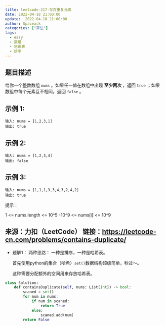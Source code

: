 ```yaml
---
title: leetcode-217-存在重复元素
date: 2022-04-18 21:00:00
update:  2022-04-18 21:00:00
author: Spaceack
categories: ["算法"]
tags: 
  - easy
  - 数组
  - 哈希表
  - 排序
---
```

## 题目描述
给你一个整数数组 `nums` 。如果任一值在数组中出现 **至少两次** ，返回 `true` ；如果数组中每个元素互不相同，返回 `false` 。

## 示例 1:
```
输入: nums = [1,2,3,1]
输出: true
```
## 示例 2:
```
输入: nums = [1,2,3,4]
输出: false
```
## 示例 3:
```
输入: nums = [1,1,1,3,3,4,3,2,4,2]
输出: true
```
提示：

1 <= nums.length <= 10^5
-10^9 <= nums[i] <= 10^9

来源：力扣（LeetCode）
    链接：https://leetcode-cn.com/problems/contains-duplicate/
---

- 题解1：
两种思路： 一种是排序，一种是哈希表。

    首先使用python的集合（哈希）`set()`数据结构超级简单，秒过～。 
    
    这种需要分配额外的空间用来存放哈希表。

```python
class Solution:
    def containsDuplicate(self, nums: List[int]) -> bool:
        scaned = set()
        for num in nums:
            if num in scaned:
                return True
            else:
                scaned.add(num)
        return False
```